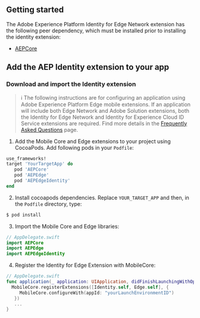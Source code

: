 ## Getting started

The Adobe Experience Platform Identity for Edge Network extension has the following peer dependency, which must be installed prior to installing the identity extension:
- [AEPCore](https://github.com/adobe/aepsdk-core-ios#readme)

## Add the AEP Identity extension to your app

### Download and import the Identity extension

> :information_source: The following instructions are for configuring an application using Adobe Experience Platform Edge mobile extensions. If an application will include both Edge Network and Adobe Solution extensions, both the Identity for Edge Network and Identity for Experience Cloud ID Service extensions are required. Find more details in the [Frequently Asked Questions](https://aep-sdks.gitbook.io/docs/foundation-extensions/identity-for-edge-network/identity-faq) page.


1. Add the Mobile Core and Edge extensions to your project using CocoaPods. Add following pods in your `Podfile`:

  ```ruby
  use_frameworks!
  target 'YourTargetApp' do
     pod 'AEPCore'
     pod 'AEPEdge'
     pod 'AEPEdgeIdentity'
  end
  ```

2. Install cocoapods dependencies. Replace `YOUR_TARGET_APP` and then, in the `Podfile` directory, type:

  ```bash
  $ pod install
  ```

3. Import the Mobile Core and Edge libraries:

  ```swift
  // AppDelegate.swift
  import AEPCore
  import AEPEdge
  import AEPEdgeIdentity
  ```

4. Register the Identity for Edge Extension with MobileCore:
  ```swift
  // AppDelegate.swift
  func application(_ application: UIApplication, didFinishLaunchingWithOptions launchOptions: [UIApplication.LaunchOptionsKey: Any]?) -> Bool {
    MobileCore.registerExtensions([Identity.self, Edge.self], {
       MobileCore.configureWith(appId: "yourLaunchEnvironmentID")
     })
     ...
  }
  ```
